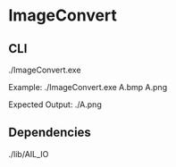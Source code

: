 # ImageConvert

## CLI

./ImageConvert.exe <SourceImageName> <DestImageName>

Example:
./ImageConvert.exe A.bmp A.png

Expected Output:
./A.png


## Dependencies

./lib/AIL_IO

